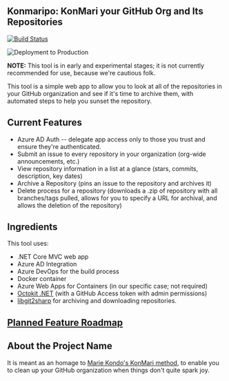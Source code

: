 ## Konmaripo: KonMari your GitHub Org and Its Repositories

[![Build Status](https://dev.azure.com/excellaco/Konmaripo/_apis/build/status/excellalabs.konmaripo?branchName=main)](https://dev.azure.com/excellaco/Konmaripo/_build/latest?definitionId=8&branchName=main) 

![Deployment to Production](https://vsrm.dev.azure.com/excellaco/_apis/public/Release/badge/e5fb7cc0-7eab-46dc-9e97-aa657e4fe6d5/1/1)

**NOTE:** This tool is in early and experimental stages; it is not currently recommended for use, because we're cautious folk.

This tool is a simple web app to allow you to look at all of the repositories in your GitHub organization and see if it's time to archive them, with automated steps to help you sunset the repository.

## Current Features

* Azure AD Auth -- delegate app access only to those you trust and ensure they're authenticated.
* Submit an issue to every repository in your organization (org-wide announcements, etc.)
* View repository information in a list at a glance (stars, commits, description, key dates)
* Archive a Repository (pins an issue to the repository and archives it)
* Delete process for a repository (downloads a .zip of repository with all branches/tags pulled, allows for you to specify a URL for archival, and allows the deletion of the repository)

## Ingredients
This tool uses: 

* .NET Core MVC web app
* Azure AD Integration
* Azure DevOps for the build process
* Docker container
* Azure Web Apps for Containers (in our specific case; not required)
* [Octokit .NET](https://github.com/octokit/octokit.net) (with a GitHub Access token with admin permissions)
* [libgit2sharp](https://github.com/libgit2/libgit2sharp) for archiving and downloading repositories.

## [Planned Feature Roadmap](https://github.com/excellalabs/konmaripo/projects/1)

## About the Project Name
It is meant as an homage to [Marie Kondo's KonMari method](https://konmari.com/), to enable you to clean up your GitHub organization when things don't quite spark joy.
